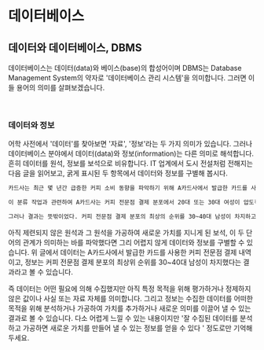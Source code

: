 # 데이터베이스

## 데이터와 데이터베이스, DBMS

데이터베이스는 데이터(data)와 베이스(base)의 합성어이며 DBMS는 Database Management System의 약자로 '데이터베이스 관리 시스템'을 의미합니다. 그러면 이들 용어의 의미를 살펴보겠습니다. 

<br>

### 데이터와 정보

어학 사전에서 '데이터'를 찾아보면 '자료', '정보'라는 두 가지 의미가 있습니다. 그러나 데이터베이스 분야에서 데이터(data)와 정보(information)는 다른 의미로 해석합니다. 흔히 데이터를 원석, 정보를 보석으로 비유합니다. IT 업계에서 도시 전설처럼 전해지는 다음 글을 읽어보고, 굵게 표시된 두 항목에서 데이터와 정보를 구별해 봅시다. 

```bash
카드사는 최근 몇 년간 급증한 커피 소비 동향을 파악하기 위해 A카드사에서 발급한 카드를 사용한 커피 전문점 결제 내역을 성별과 나이 대별로 분류하였다. 

이 분류 작업과 관련하여 A카드사는 커피 전문점 결제 분포에서 20대 또는 30대 여성이 압도적으로 우위에 있을 것이라 예상했다. 

그러나 결과는 뜻밖이었다. 커피 전문점 결제 분포의 최상의 순위를 30~40대 남성이 차지하고 잇었던 것이다. 20~30대 여상의 결제 비율을 가볍게 넘어설 정도의 차이가 벌어진 것은 아니지만 예상을 뒤집는 결과였다. 
```

아직 제련되지 않은 원석과 그 원석을 가공하여 새로운 가치를 지니게 된 보석, 이 두 단어의 관계가 의미하는 바를 파악했다면 그리 어렵지 않게 데이터와 정보를 구별할 수 있습니다. 위 글에서 데이터는 A카드사에서 발급한 카드를 사용한 커피 전문점 결제 내역이고, 정보는 커피 전문점 결제 분포의 최상위 순위를 30~40대 남성이 차지했다는 결과라고 볼 수 있습니다. 

즉 데이터는 어떤 필요에 의해 수집했지만 아직 특정 목적을 위해 평가하거나 정제하지 않은 값이나 사실 또는 자료 자체를 의미합니다. 그리고 정보는 수집한 데이터를 어떠한 목적을 위해 분석하거나 가공하여 가치를 추가하거나 새로운 의미를 이끌어 낼 수 있는 결과로 볼 수 있습니다. 다소 어렵게 느낄 수 있는 내용이지만 '잘 수집된 데이터를 분석하고 가공하면 새로운 가치를 만들어 낼 수 있는 정보를 얻을 수 있다 ' 정도로만 기억해 두세요.



